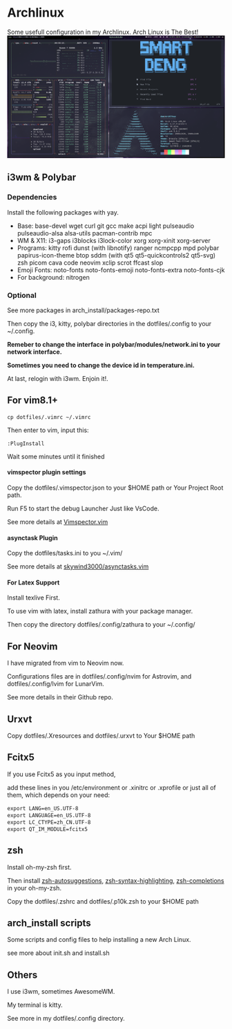 # Archlinux
Some usefull configuration in my Archlinux.
Arch Linux is The Best!
![screenshots](./Pictures/screenshots/screenshot.png)

## i3wm & Polybar
### Dependencies
Install the following packages with yay.
- Base: 
  base-devel wget curl git gcc make acpi light pulseaudio pulseaudio-alsa alsa-utils pacman-contrib mpc
- WM & X11:
  i3-gaps i3blocks i3lock-color xorg xorg-xinit xorg-server
- Programs:
  kitty rofi dunst (with libnotify) ranger ncmpcpp mpd polybar papirus-icon-theme btop sddm (with qt5 qt5-quickcontrols2 qt5-svg) zsh picom cava code neovim xclip scrot ffcast slop
- Emoji Fonts: 
  noto-fonts noto-fonts-emoji noto-fonts-extra noto-fonts-cjk
- For background:
  nitrogen

### Optional
See more packages in arch_install/packages-repo.txt

Then copy the i3, kitty, polybar directories in the dotfiles/.config to your ~/.config.

**Remeber to change the interface in polybar/modules/network.ini to your network interface.**

**Sometimes you need to change the device id in temperature.ini.**

At last, relogin with i3wm. Enjoin it!.

## For vim8.1+
```
cp dotfiles/.vimrc ~/.vimrc
```
Then enter to vim, input this:
```
:PlugInstall
```
Wait some minutes until it finished
#### vimspector plugin settings
Copy the dotfiles/.vimspector.json to your $HOME path or Your Project Root path.

Run F5 to start the debug Launcher Just like VsCode.

See more details at [Vimspector.vim](https://github.com/puremourning/vimspector#installation)
#### asynctask Plugin
Copy the dotfiles/tasks.ini to you ~/.vim/ 

See more details at [skywind3000/asynctasks.vim](https://github.com/skywind3000/asynctasks.vim)
#### For Latex Support
Install texlive First.

To use vim with latex, install zathura with your package manager.

Then copy the directory dotfiles/.config/zathura to your ~/.config/

## For Neovim
I have migrated from vim to Neovim now.

Configurations files are in dotfiles/.config/nvim for Astrovim, and dotfiles/.config/lvim for LunarVim.

See more details in their Github repo.

## Urxvt
Copy dotfiles/.Xresources and dotfiles/.urxvt to Your $HOME path

## Fcitx5
If you use Fcitx5 as you input method, 

add these lines in you /etc/environment or .xinitrc or .xprofile or
just all of them, which depends on your need:
```
export LANG=en_US.UTF-8
export LANGUAGE=en_US.UTF-8
export LC_CTYPE=zh_CN.UTF-8
export QT_IM_MODULE=fcitx5
```
## zsh
Install oh-my-zsh first.

Then install [zsh-autosuggestions](https://github.com/zsh-users/zsh-autosuggestions), [zsh-syntax-highlighting](https://github.com/zsh-users/zsh-syntax-highlighting), [zsh-completions](https://github.com/zsh-users/zsh-completions) in your oh-my-zsh.

Copy the dotfiles/.zshrc and dotfiles/.p10k.zsh to your $HOME path

## arch_install scripts
Some scripts and config files to help installing a new Arch Linux.

see more about init.sh and install.sh

## Others
I use i3wm, sometimes AwesomeWM. 

My terminal is kitty. 

See more in my dotfiles/.config directory.
